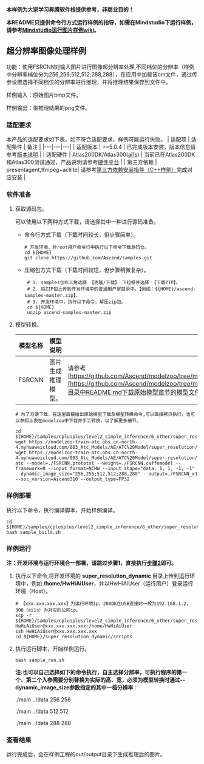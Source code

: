 
**本样例为大家学习昇腾软件栈提供参考，非商业目的！**

**本README只提供命令行方式运行样例的指导，如需在Mindstudio下运行样例，请参考[Mindstudio运行图片样例wiki](https://github.com/Ascend/samples/wikis/Mindstudio%E8%BF%90%E8%A1%8C%E5%9B%BE%E7%89%87%E6%A0%B7%E4%BE%8B?sort_id=3164874)。**

## 超分辨率图像处理样例

功能：使用FSRCNN对输入图片进行图像超分辨率处理,不同档位的分辨率（样例中分辨率档位分为256,256;512,512;288,288），在应用中加载该om文件，通过传参设置选择不同档位的分辨率进行推理，并将推理结果保存到文件中。

样例输入：原始图片bmp文件。

样例输出：带推理结果的png文件。

### 适配要求

本产品的适配要求如下表，如不符合适配要求，样例可能运行失败。
| 适配项 | 适配条件 | 备注 |
|---|---|---|
| 适配版本 | >=5.0.4 | 已完成版本安装，版本信息请参考[版本说明](https://ascend.huawei.com/zh/#/software/cann/notice) |
| 适配硬件 | Atlas200DK/Atlas300([ai1s](https://support.huaweicloud.com/productdesc-ecs/ecs_01_0047.html#ecs_01_0047__section78423209366))  | 当前已在Atlas200DK和Atlas300测试通过，产品说明请参考[硬件平台](https://ascend.huawei.com/zh/#/hardware/product) |
| 第三方依赖 | presentagent,ffmpeg+acllite| 请参考[第三方依赖安装指导（C++样例）](../../../environment)完成对应安装 |

### 软件准备

1. 获取源码包。

   可以使用以下两种方式下载，请选择其中一种进行源码准备。   
    - 命令行方式下载（下载时间较长，但步骤简单）。
       ```    
       # 开发环境，非root用户命令行中执行以下命令下载源码仓。    
       cd ${HOME}     
       git clone https://github.com/Ascend/samples.git
       ```   
    - 压缩包方式下载（下载时间较短，但步骤稍微复杂）。   
       ``` 
        # 1. samples仓右上角选择 【克隆/下载】 下拉框并选择 【下载ZIP】。    
        # 2. 将ZIP包上传到开发环境中的普通用户家目录中，【例如：${HOME}/ascend-samples-master.zip】。     
        # 3. 开发环境中，执行以下命令，解压zip包。     
        cd ${HOME}    
        unzip ascend-samples-master.zip
        ```
2. 模型转换。

      |  **模型名称**  |  **模型说明**  |  **模型下载路径**  |
      |---|---|---|
      |  FSRCNN| 图片生成推理模型。  |  请参考[https://github.com/Ascend/modelzoo/tree/master/contrib/TensorFlow/Research/cv/super_resolution/ATC_FSRCNN_caffe_AE](https://github.com/Ascend/modelzoo/tree/master/contrib/TensorFlow/Research/cv/super_resolution/ATC_FSRCNN_caffe_AE)目录中README.md下载原始模型章节的模型文件。    |
  
    ```
    # 为了方便下载，在这里直接给出原始模型下载及模型转换命令,可以直接拷贝执行。也可以参照上表在modelzoo中下载并手工转换，以了解更多细节。     
    
    cd ${HOME}/samples/cplusplus/level2_simple_inference/6_other/super_resolution_dynamic/model   
    wget https://modelzoo-train-atc.obs.cn-north-4.myhuaweicloud.com/003_Atc_Models/AE/ATC%20Model/super_resolution/FSRCNN/FSRCNN.caffemodel
    wget https://modelzoo-train-atc.obs.cn-north-4.myhuaweicloud.com/003_Atc_Models/AE/ATC%20Model/super_resolution/FSRCNN/FSRCNN.prototxt
    atc --model=./FSRCNN.prototxt --weight=./FSRCNN.caffemodel --framework=0 --input_format=NCHW --input_shape="data: 1, 1, -1, -1" --dynamic_image_size="256,256;512,512;288,288" --output=./FSRCNN_x3 --soc_version=Ascend310 --output_type=FP32
    ```
### 样例部署

执行以下命令，执行编译脚本，开始样例编译。   
```
cd ${HOME}/samples/cplusplus/level2_simple_inference/6_other/super_resolution_dynamic/scripts    
bash sample_build.sh
```

### 样例运行

**注：开发环境与运行环境合一部署，请跳过步骤1，直接执行[步骤2](#step_2)即可。**   

1. 执行以下命令,将开发环境的 **super_resolution_dynamic** 目录上传到运行环境中，例如 **/home/HwHiAiUser**，并以HwHiAiUser（运行用户）登录运行环境（Host）。    
    ```
    # 【xxx.xxx.xxx.xxx】为运行环境ip，200DK在USB连接时一般为192.168.1.2，300（ai1s）为对应的公网ip。
    scp -r ${HOME}/samples/cplusplus/level2_simple_inference/6_other/super_resolution_dynamic HwHiAiUser@xxx.xxx.xxx.xxx:/home/HwHiAiUser    
    ssh HwHiAiUser@xxx.xxx.xxx.xxx     
    cd ${HOME}/super_resolution_dynamic/scripts
    ```    

2. <a name="step_2"></a>执行运行脚本，开始样例运行。         
    ```
    bash sample_run.sh
    ```      

    **注:也可以自己选择如下的命令执行，自主选择分辨率，可执行程序的第一个、第二个入参需要分别替换为实际的高、宽，必须为模型转换时通过--dynamic_image_size参数指定的其中一档分辨率**：

     ./main ../data 256 256
   
     ./main ../data 512 512 

     ./main ../data 288 288
 
    

### 查看结果

运行完成后，会在样例工程的out/output目录下生成推理后的图片。